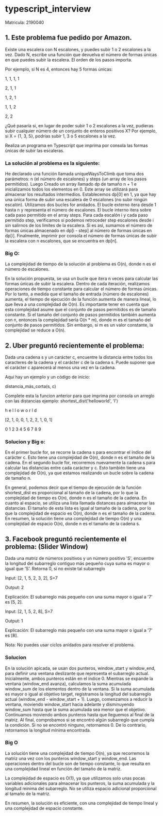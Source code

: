 # typescript_interview

Matricula: 2190040

## 1. Este problema fue pedido por Amazon.

Existe una escalera con N escalones, y puedes subir 1 o 2 escalones a la vez. Dado N, escribe una función que devuelva el número de formas únicas en que puedes subir la escalera. El orden de los pasos importa.

Por ejemplo, si N es 4, entonces hay 5 formas únicas:

1, 1, 1, 1

2, 1, 1

1, 2, 1

1, 1, 2

2, 2

¿Qué pasaría si, en lugar de poder subir 1 o 2 escalones a la vez, pudieras subir cualquier número de un conjunto de enteros positivos X? Por ejemplo, si X = {1, 3, 5}, podrías subir 1, 3 o 5 escalones a la vez.

Realiza un programa en Typescript que imprima por consola las formas únicas de subir las escaleras.

### La solución al problema es la siguiente:

He declarado una función llamada uniqueWaysToClimb que toma dos parámetros: n (el número de escalones) y steps (un array de los pasos permitidos). Luego Creado un array llamado dp de tamaño n + 1 e inicializamos todos los elementos en 0. Este array se utilizará para almacenar los resultados intermedios. Establecemos dp[0] en 1, ya que hay una única forma de subir una escalera de 0 escalones (no subir ningún escalón). Utilizamos dos bucles for anidados. El bucle externo itera desde 1 hasta n y representa el número de escalones. El bucle interno itera sobre cada paso permitido en el array steps. Para cada escalón i y cada paso permitido step, verificamos si podemos retroceder step escalones desde i sin salirnos de los límites de la escalera. Si es así, sumamos el número de formas únicas almacenado en dp[i - step] al número de formas únicas en dp[i]. Finalmente, imprimir por consola el número de formas únicas de subir la escalera con n escalones, que se encuentra en dp[n].

### Big O:
La complejidad de tiempo de la solución al problema es O(n), donde n es el número de escalones.

En la solución propuesta, se usa un bucle que itera n veces para calcular las formas únicas de subir la escalera. Dentro de cada iteración, realizamos operaciones de tiempo constante para calcular el número de formas únicas. Por lo tanto, a medida que el tamaño de entrada (número de escalones) aumenta, el tiempo de ejecución de la función aumenta de manera lineal, lo que lleva a una complejidad de O(n). Es importante tener en cuenta que esta complejidad asume que el conjunto de pasos permitidos es de tamaño constante. Si el tamaño del conjunto de pasos permitidos también aumenta con n, entonces la complejidad sería O(n * m), donde m es el tamaño del conjunto de pasos permitidos. Sin embargo, si m es un valor constante, la complejidad se reduce a O(n).

## 2. Uber preguntó recientemente el problema:

Dada una cadena s y un carácter c, encuentre la distancia entre todos los caracteres de la cadena y el carácter c de la cadena s. Puede suponer que el carácter c aparecerá al menos una vez en la cadena.

Aquí hay un ejemplo y un código de inicio:

distancia_más_corta(s, c)

Complete esta la funcion anterior para que imprima por consola un arreglo con las distancias ejemplo:
shortest_dist('helloworld', 'l')

h e l l o w o r l d

[2, 1, 0, 0, 1, 2, 2, 1, 0, 1]

0 1 2 3 4 5 6 7 8 9

### Solucion y Big o:
En el primer bucle for, se recorre la cadena s para encontrar el índice del carácter c. Esto tiene una complejidad de O(n), donde n es el tamaño de la cadena. En el segundo bucle for, recorremos nuevamente la cadena s para calcular las distancias entre cada carácter y c. Esto también tiene una complejidad de O(n), ya que estamos realizando un bucle sobre la cadena de tamaño n.

En general, podemos decir que el tiempo de ejecución de la función shortest_dist es proporcional al tamaño de la cadena, por lo que la complejidad de tiempo es O(n), donde n es el tamaño de la cadena. En cuanto al espacio, se utiliza una lista llamada distances para almacenar las distancias. El tamaño de esta lista es igual al tamaño de la cadena, por lo que la complejidad de espacio es O(n), donde n es el tamaño de la cadena. En resumen, la solución tiene una complejidad de tiempo O(n) y una complejidad de espacio O(n), donde n es el tamaño de la cadena s.


## 3. Facebook preguntó recientemente el problema: (Slider Window)

Dada una matriz de números positivos y un número positivo 'S', encuentre la longitud del subarreglo contiguo más pequeño cuya suma es mayor o igual que 'S'. Retorna 0, si no existe tal subarreglo

Input: [2, 1, 5, 2, 3, 2], S=7

Output: 2

Explicación: El subarreglo más pequeño con una suma mayor o igual a '7' es [5, 2].

Input: [2, 1, 5, 2, 8], S=7

Output: 1

Explicación: El subarreglo más pequeño con una suma mayor o igual a '7' es [8].

Nota: No puedes usar ciclos anidados para resolver el problema.

### Solucion
En la solución apicada, se usan dos punteros, window_start y window_end, para definir una ventana deslizante que representa el subarreglo actual. Inicialmente, ambos punteros están en el índice 0. Mientras se expande la ventana (window_end avanza), calculamos la suma acumulada window_sum de los elementos dentro de la ventana. Si la suma acumulada es mayor o igual al objetivo target, registramos la longitud del subarreglo actual (window_end - window_start + 1). Luego, comenzamos a reducir la ventana, moviendo window_start hacia adelante y disminuyendo window_sum hasta que la suma acumulada sea menor que el objetivo. Continuamos moviendo ambos punteros hasta que lleguemos al final de la matriz. Al final, comprobamos si se encontró algún subarreglo que cumpla la condición. Si no se encontró ninguno, retornamos 0. De lo contrario, retornamos la longitud mínima encontrada.

### Big O
La solución tiene una complejidad de tiempo O(n), ya que recorremos la matriz una vez con los punteros window_start y window_end. Las operaciones dentro del bucle son de tiempo constante, lo que resulta en una complejidad lineal en función del tamaño de la matriz.

La complejidad de espacio es O(1), ya que utilizamos solo unas pocas variables adicionales para almacenar los punteros, la suma acumulada y la longitud mínima del subarreglo. No se utiliza espacio adicional proporcional al tamaño de la matriz.

En resumen, la solución es eficiente, con una complejidad de tiempo lineal y una complejidad de espacio constante.



